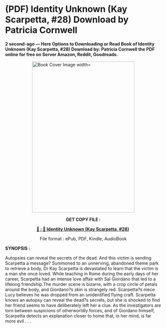 # (PDF) Identity Unknown (Kay Scarpetta, #28) Download by Patricia Cornwell

<p><strong>2 second-ago &mdash; Here Options to Downloading or Read Book of Identity Unknown (Kay Scarpetta, #28) Download by: Patricia Cornwell the PDF online for free on Server Amazon, Reddit, Goodreads.</strong></p><p><a href="https://us.ebookarea.xyz/?book=204593543-identity-unknown"><img style="display: block; margin-left: auto; margin-right: auto;" src="https://i.gr-assets.com/images/S/compressed.photo.goodreads.com/books/1718979521l/204593543.jpg" alt="Book Cover Image width=" width="330" height="488" /></a></p><p style="text-align: center;"><strong>GET COPY FILE :</strong></p><p style="text-align: center;"><strong><a href="https://us.ebookarea.xyz/?book=204593543-identity-unknown" target="_blank" rel="noopener">📢 : 🔗 Identity Unknown (Kay Scarpetta, #28)</a>&nbsp;</strong></p><p style="text-align: center;">File format : ePub, PDF, Kindle, AudioBook</p><p><strong>SYNOPSIS :</strong></p><p>Autopsies can reveal the secrets of the dead. And this victim is sending Scarpetta a message? Summoned to an unnerving, abandoned theme park to retrieve a body, Dr Kay Scarpetta is devastated to learn that the victim is a man she once loved. While teaching in Rome during the early days of her career, Scarpetta had an intense love affair with Sal Giordano that led to a lifelong friendship.The murder scene is bizarre, with a crop circle of petals around the body, and Giordano?s skin is strangely red. Scarpetta?s niece Lucy believes he was dropped from an unidentified flying craft. Scarpetta knows an autopsy can reveal the dead?s secrets, but she is shocked to find her friend seems to have deliberately left her a clue. As the investigators are torn between suspicions of otherworldly forces, and of Giordano himself, Scarpetta detects an explanation closer to home that, in her mind, is far more evil . . .</p>
